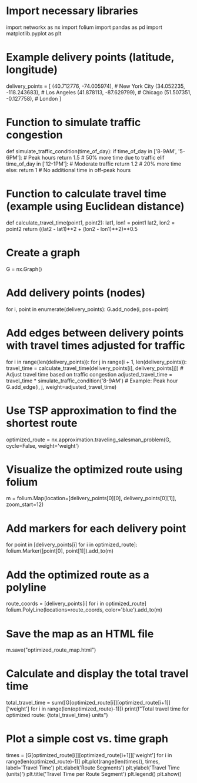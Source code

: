 # Import necessary libraries
import networkx as nx
import folium
import pandas as pd
import matplotlib.pyplot as plt

# Example delivery points (latitude, longitude)
delivery_points = [
    (40.712776, -74.005974),  # New York City
    (34.052235, -118.243683),  # Los Angeles
    (41.878113, -87.629799),   # Chicago
    (51.507351, -0.127758),    # London
]

# Function to simulate traffic congestion
def simulate_traffic_condition(time_of_day):
    if time_of_day in ['8-9AM', '5-6PM']:  # Peak hours
        return 1.5  # 50% more time due to traffic
    elif time_of_day in ['12-1PM']:  # Moderate traffic
        return 1.2  # 20% more time
    else:
        return 1  # No additional time in off-peak hours

# Function to calculate travel time (example using Euclidean distance)
def calculate_travel_time(point1, point2):
    lat1, lon1 = point1
    lat2, lon2 = point2
    return ((lat2 - lat1)**2 + (lon2 - lon1)**2)**0.5

# Create a graph
G = nx.Graph()

# Add delivery points (nodes)
for i, point in enumerate(delivery_points):
    G.add_node(i, pos=point)

# Add edges between delivery points with travel times adjusted for traffic
for i in range(len(delivery_points)):
    for j in range(i + 1, len(delivery_points)):
        travel_time = calculate_travel_time(delivery_points[i], delivery_points[j])
        # Adjust travel time based on traffic congestion
        adjusted_travel_time = travel_time * simulate_traffic_condition('8-9AM')  # Example: Peak hour
        G.add_edge(i, j, weight=adjusted_travel_time)

# Use TSP approximation to find the shortest route
optimized_route = nx.approximation.traveling_salesman_problem(G, cycle=False, weight='weight')

# Visualize the optimized route using folium
m = folium.Map(location=[delivery_points[0][0], delivery_points[0][1]], zoom_start=12)

# Add markers for each delivery point
for point in [delivery_points[i] for i in optimized_route]:
    folium.Marker([point[0], point[1]]).add_to(m)

# Add the optimized route as a polyline
route_coords = [delivery_points[i] for i in optimized_route]
folium.PolyLine(locations=route_coords, color='blue').add_to(m)

# Save the map as an HTML file
m.save("optimized_route_map.html")

# Calculate and display the total travel time
total_travel_time = sum([G[optimized_route[i]][optimized_route[i+1]]['weight'] for i in range(len(optimized_route)-1)])
print(f"Total travel time for optimized route: {total_travel_time} units")

# Plot a simple cost vs. time graph
times = [G[optimized_route[i]][optimized_route[i+1]]['weight'] for i in range(len(optimized_route)-1)]
plt.plot(range(len(times)), times, label='Travel Time')
plt.xlabel('Route Segments')
plt.ylabel('Travel Time (units)')
plt.title('Travel Time per Route Segment')
plt.legend()
plt.show()

